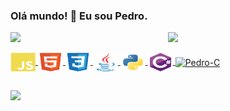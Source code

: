 ### Olá mundo! 👋 Eu sou Pedro.

<div align="center">
  <a href="https://github.com/pedroors">
    <div style="display:flex; justify-content: space-around;">
      <img src="https://github-readme-stats.vercel.app/api/top-langs/?username=pedroors&theme=vue-dark&layout=compact" width="400">
      <img src="https://streak-stats.demolab.com?user=pedroors&theme=vue-dark" width="400">
    </div>
</div>
<div style="display: inline_block"><br>
  <img align="center" alt="Pedro-Js" height="30" width="40" src="https://raw.githubusercontent.com/devicons/devicon/master/icons/javascript/javascript-plain.svg">
  <img align="center" alt="Pedro-HTML" height="30" width="40" src="https://raw.githubusercontent.com/devicons/devicon/master/icons/html5/html5-original.svg">
  <img align="center" alt="Pedro-CSS" height="30" width="40" src="https://raw.githubusercontent.com/devicons/devicon/master/icons/css3/css3-original.svg">
  <img align="center" alt="Pedro-CSS" height="30" width="40" src="https://raw.githubusercontent.com/devicons/devicon/master/icons/java/java-original.svg">
  <img align="center" alt="Pedro-CSS" height="30" width="40" src="https://raw.githubusercontent.com/devicons/devicon/master/icons/python/python-original.svg">
  <img align="center" alt="Pedro-CSS" height="30" width="40" src="https://raw.githubusercontent.com/devicons/devicon/master/icons/csharp/csharp-original.svg">
  <img align="center" alt="Pedro-C" height="30" width="40" src="https://cdn.jsdelivr.net/gh/devicons/devicon/icons/c/c-original.svg"> 
</div>
  
  ##
  
  <img src="https://github.com/pedroors/pedroors/snk/output/github-contribution-grid-snake.svg">

